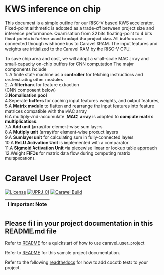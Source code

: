 KWS inference on chip
=

This document is a simple outline for our RISC-V based KWS accelerator. <br>
Fixed-point arithmetic is adopted as a trade-off between project size and inference performance. 
Quantisation from 32 bits floating-point to 4 bits fixed-points is further used to adapt the project size.
All buffers are connected through wishbone bus to Caravel SRAM. The input features and weights are initialized to the Caravel RAM by the RISC-V CPU.<br>

To save chip area and cost, we will adopt a small-scale MAC array and small-capacity on-chip buffers for CNN computation 
The major components include <br>
	1. A finite state machine as a **controller** for fetching instructions and orchestrating other modules <br>
	2. A **filterbank** for feature extraction <br>
(CNN component below)<br>
    3.**Nomalisation pool** <br>
    4.Seperate **buffers** for caching input features, weights, and output features,  <br>
    5.A **Matrix module** to flatten and rearrange the input features into feature matrices compatible with the MAC array  <br>
    6.A multiply-and-accumulate (**MAC**) **array** is adopted to **compute matrix multiplications**. <br>
    7.A **Add unit** (array)for element-wise sum layers <br>
    8.A **Mutiply unit** (array)for element-wise product layers <br>
    9.A **Sumlayer unit** for calculating sum in fully-connected layers <br>
    10.A **ReLU Activation Unit** is implemented with a comparator <br>
    11.A **Sigmoid Activation Unit** via piecewise linear or lookup table approach <br>
    12.Weight **FIFOs** for matrix data flow during computing matrix multiplications.<br>

# Caravel User Project

[![License](https://img.shields.io/badge/License-Apache%202.0-blue.svg)](https://opensource.org/licenses/Apache-2.0) [![UPRJ_CI](https://github.com/efabless/caravel_project_example/actions/workflows/user_project_ci.yml/badge.svg)](https://github.com/efabless/caravel_project_example/actions/workflows/user_project_ci.yml) [![Caravel Build](https://github.com/efabless/caravel_project_example/actions/workflows/caravel_build.yml/badge.svg)](https://github.com/efabless/caravel_project_example/actions/workflows/caravel_build.yml)

| :exclamation: Important Note            |
|-----------------------------------------|

## Please fill in your project documentation in this README.md file 

Refer to [README](docs/source/index.rst#section-quickstart) for a quickstart of how to use caravel_user_project

Refer to [README](docs/source/index.rst) for this sample project documentation. 

Refer to the following [readthedocs](https://caravel-sim-infrastructure.readthedocs.io/en/latest/index.html) for how to add cocotb tests to your project. 

